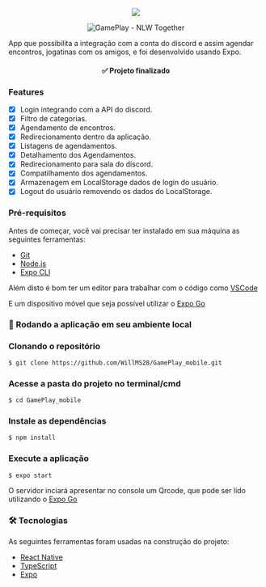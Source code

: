 
<p align="center">
  <img src="https://user-images.githubusercontent.com/66925214/123554057-b511cf00-d754-11eb-8643-3a4c0e6e95f5.png">
</p>

<p align="center">
  <img alt='GamePlay - NLW Together' src="https://user-images.githubusercontent.com/66925214/123555413-fa85ca80-d75b-11eb-9e5c-2a24e8d4c078.png">
</p>

<p>App que possibilita a integração com a conta do discord e assim agendar encontros, jogatinas com os amigos, e foi desenvolvido usando Expo.</p>

<h4 align="center"> 
	  ✅ Projeto finalizado 
</h4>

### Features

- [x] Login integrando com a API do discord.
- [x] Filtro de categorias.
- [x] Agendamento de encontros.
- [x] Redirecionamento dentro da aplicação.
- [x] Listagens de agendamentos.
- [x] Detalhamento dos Agendamentos.
- [x] Redirecionamento para sala do discord.
- [x] Compatilhamento dos agendamentos.
- [x] Armazenagem em LocalStorage dados de login do usuário.
- [x] Logout do usuário removendo os dados do LocalStorage.

### Pré-requisitos

Antes de começar, você vai precisar ter instalado em sua máquina as seguintes ferramentas:
  * [Git](https://git-scm.com)
  * [Node.js](https://nodejs.org/en/)
  * [Expo CLI](https://docs.expo.io/workflow/expo-cli/)
  
Além disto é bom ter um editor para trabalhar com o código como [VSCode](https://code.visualstudio.com/)

E um dispositivo móvel que seja possível utilizar o [Expo Go](https://expo.io/client)

### 🔄 Rodando a aplicação em seu ambiente local

### Clonando o repositório
```bash
$ git clone https://github.com/WillMS28/GamePlay_mobile.git
```
### Acesse a pasta do projeto no terminal/cmd
```bash
$ cd GamePlay_mobile
```
### Instale as dependências
```bash
$ npm install
```
### Execute a aplicação
```bash
$ expo start
```
O servidor inciará apresentar no console um Qrcode, que pode ser lido utilizando o [Expo Go](https://expo.io/client)


### 🛠 Tecnologias

As seguintes ferramentas foram usadas na construção do projeto:

- [React Native](https://reactnative.dev/)
- [TypeScript](https://www.typescriptlang.org/)
- [Expo](https://expo.io/)
